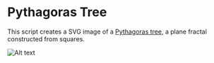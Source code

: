 Pythagoras Tree
===============

This script creates a SVG image of a [Pythagoras tree](https://en.wikipedia.org/wiki/Pythagoras_tree_%28fractal%29),
a plane fractal constructed from squares.


![Alt text](https://upload.wikimedia.org/wikipedia/commons/8/88/Pythagoras_tree_1_1_13_Summer.svg)

